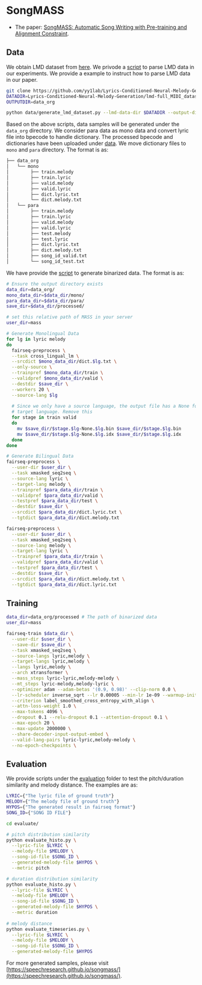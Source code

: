 # SongMASS

* The paper: [SongMASS: Automatic Song Writing with Pre-training and Alignment Constraint](https://arxiv.org/abs/2107.01875).

## Data 
We obtain LMD dataset from [here](https://github.com/yy1lab/Lyrics-Conditioned-Neural-Melody-Generation). We privode a [script](data/generate_lmd_dataset) to parse LMD data in our experiments. We provide a example to instruct how to parse LMD data in our paper.

```bash
git clone https://github.com/yy1lab/Lyrics-Conditioned-Neural-Melody-Generation
DATADIR=Lyrics-Conditioned-Neural-Melody-Generation/lmd-full_MIDI_dataset/Sentence_and_Word_Parsing
OUTPUTDIR=data_org

python data/generate_lmd_dataset.py --lmd-data-dir $DATADIR --output-dir $OUTPUTDIR
```
Based on the above scripts, data samples will be generated under the `data_org` directory. We consider para data as mono data and convert lyric file into bpecode to handle dictionary. The processed bpecode and dictionaries have been uploaded under [data](data/). We move dictionary files to `mono` and `para` directory. The format is as:
```bash
├── data_org
│   └── mono
│        ├── train.melody
│        ├── train.lyric
│        ├── valid.melody
│        ├── valid.lyric
│        ├── dict.lyric.txt
│        └── dict.melody.txt
│   └── para
│        ├── train.melody
│        ├── train.lyric
│        ├── valid.melody
│        ├── valid.lyric
│        ├── test.melody
│        ├── test.lyric
│        ├── dict.lyric.txt
│        ├── dict.melody.txt
│        ├── song_id_valid.txt
│        └── song_id_test.txt
```
We have provide the [script](preprocess.sh) to generate binarized data. The format is as:
```bash
# Ensure the output directory exists
data_dir=data_org/
mono_data_dir=$data_dir/mono/
para_data_dir=$data_dir/para/
save_dir=$data_dir/processed/

# set this relative path of MASS in your server
user_dir=mass

# Generate Monolingual Data
for lg in lyric melody
do
  fairseq-preprocess \
  --task cross_lingual_lm \
  --srcdict $mono_data_dir/dict.$lg.txt \
  --only-source \
  --trainpref $mono_data_dir/train \
  --validpref $mono_data_dir/valid \
  --destdir $save_dir \
  --workers 20 \
  --source-lang $lg
  
  # Since we only have a source language, the output file has a None for the
  # target language. Remove this
  for stage in train valid
  do
    mv $save_dir/$stage.$lg-None.$lg.bin $save_dir/$stage.$lg.bin
    mv $save_dir/$stage.$lg-None.$lg.idx $save_dir/$stage.$lg.idx
  done
done

# Generate Bilingual Data
fairseq-preprocess \
  --user-dir $user_dir \
  --task xmasked_seq2seq \
  --source-lang lyric \
  --target-lang melody \
  --trainpref $para_data_dir/train \
  --validpref $para_data_dir/valid \
  --testpref $para_data_dir/test \
  --destdir $save_dir \
  --srcdict $para_data_dir/dict.lyric.txt \
  --tgtdict $para_data_dir/dict.melody.txt

fairseq-preprocess \
  --user-dir $user_dir \
  --task xmasked_seq2seq \
  --source-lang melody \
  --target-lang lyric \
  --trainpref $para_data_dir/train \
  --validpref $para_data_dir/valid \
  --testpref $para_data_dir/test \
  --destdir $save_dir \
  --srcdict $para_data_dir/dict.melody.txt \
  --tgtdict $para_data_dir/dict.lyric.txt
```

## Training
```bash
data_dir=data_org/processed # The path of binarized data
user_dir=mass

fairseq-train $data_dir \
  --user-dir $user_dir \
  --save-dir $save_dir \
  --task xmasked_seq2seq \
  --source-langs lyric,melody \
  --target-langs lyric,melody \
  --langs lyric,melody \
  --arch xtransformer \
  --mass_steps lyric-lyric,melody-melody \
  --mt_steps lyric-melody,melody-lyric \
  --optimizer adam --adam-betas '(0.9, 0.98)' --clip-norm 0.0 \
  --lr-scheduler inverse_sqrt --lr 0.00005 --min-lr 1e-09 --warmup-init-lr 1e-07 \
  --criterion label_smoothed_cross_entropy_with_align \
  --attn-loss-weight 1.0 \
  --max-tokens 4096 \
  --dropout 0.1 --relu-dropout 0.1 --attention-dropout 0.1 \
  --max-epoch 20 \
  --max-update 2000000 \
  --share-decoder-input-output-embed \
  --valid-lang-pairs lyric-lyric,melody-melody \
  --no-epoch-checkpoints \
```

## Evaluation
We provide scripts under the [evaluation](evaluate/) folder to test the pitch/duration similarity and melody distance. The examples are as:
```bash
LYRIC={"The lyric file of ground truth"}
MELODY={"The melody file of ground truth"}
HYPOS={"The generated result in fairseq format"}
SONG_ID={"SONG ID FILE"}

cd evaluate/

# pitch distribution similarity 
python evaluate_histo.py \
  --lyric-file $LYRIC \
  --melody-file $MELODY \
  --song-id-file $SONG_ID \
  --generated-melody-file $HYPOS \
  --metric pitch 

# duration distribution similarity
python evaluate_histo.py \
  --lyric-file $LYRIC \
  --melody-file $MELODY \
  --song-id-file $SONG_ID \
  --generated-melody-file $HYPOS \
  --metric duration  
  
# melody distance
python evaluate_timeseries.py \
  --lyric-file $LYRIC \
  --melody-file $MELODY \
  --song-id-file $SONG_ID \
  --generated-melody-file $HYPOS
```

For more generated samples, please visit [https://speechresearch.github.io/songmass/](https://speechresearch.github.io/songmass/).
